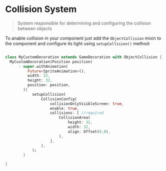 # Collision System

> System responsible for determining and configuring the collision between objects

To anable collision in your component just add the `ObjectCollision` mixin to the component and configure its light using `setupCollision()` method:

```dart

class MyCustomDecoration extends GameDecoration with ObjectCollision {
  MyCustomDecoration(Position position)
      : super.withAnimation(
          Future<SpriteAnimation>(),
          width: 32,
          height: 32,
          position: position,
        ){
            setupCollision(
                CollisionConfig(
                    collisionOnlyVisibleScreen: true,
                    enable: true,
                    collisions: [ //required
                        CollisionArea(
                            height: 32,
                            width: 32,
                            align: Offset(0,0),
                        ),
                    ],
                ),
            );
        }

}
```